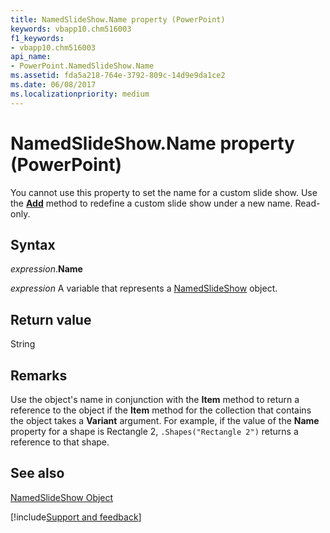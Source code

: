 ```yaml
---
title: NamedSlideShow.Name property (PowerPoint)
keywords: vbapp10.chm516003
f1_keywords:
- vbapp10.chm516003
api_name:
- PowerPoint.NamedSlideShow.Name
ms.assetid: fda5a218-764e-3792-809c-14d9e9da1ce2
ms.date: 06/08/2017
ms.localizationpriority: medium
---
```



# NamedSlideShow.Name property (PowerPoint)

You cannot use this property to set the name for a custom slide show. Use the **[Add](PowerPoint.NamedSlideShows.Add.md)** method to redefine a custom slide show under a new name. Read-only.


## Syntax

_expression_.**Name**

_expression_ A variable that represents a [NamedSlideShow](PowerPoint.NamedSlideShow.md) object.


## Return value

String


## Remarks

Use the object's name in conjunction with the **Item** method to return a reference to the object if the **Item** method for the collection that contains the object takes a **Variant** argument. For example, if the value of the **Name** property for a shape is Rectangle 2, `.Shapes("Rectangle 2")` returns a reference to that shape.


## See also


[NamedSlideShow Object](PowerPoint.NamedSlideShow.md)

[!include[Support and feedback](~/includes/feedback-boilerplate.md)]